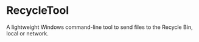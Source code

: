 # RecycleTool
A lightweight Windows command-line tool to send files to the Recycle Bin, local or network.
